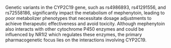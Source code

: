 Genetic variants in the CYP2C19 gene, such as rs4986893, rs41291556, and rs72558186, significantly impact the metabolism of mephenytoin, leading to poor metabolizer phenotypes that necessitate dosage adjustments to achieve therapeutic effectiveness and avoid toxicity. Although mephenytoin also interacts with other cytochrome P450 enzymes and could be influenced by NR1I2 which regulates these enzymes, the primary pharmacogenetic focus lies on the interactions involving CYP2C19.